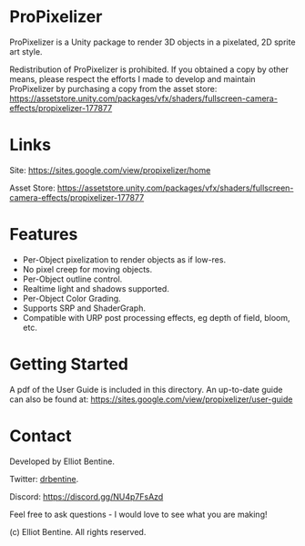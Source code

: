 # ProPixelizer

ProPixelizer is a Unity package to render 3D objects in a pixelated, 2D sprite art style.

Redistribution of ProPixelizer is prohibited. If you obtained a copy by other means, please respect the efforts I made to develop and maintain ProPixelizer by purchasing a copy from the asset store:
https://assetstore.unity.com/packages/vfx/shaders/fullscreen-camera-effects/propixelizer-177877

# Links

Site: https://sites.google.com/view/propixelizer/home

Asset Store: https://assetstore.unity.com/packages/vfx/shaders/fullscreen-camera-effects/propixelizer-177877

# Features

* Per-Object pixelization to render objects as if low-res.
* No pixel creep for moving objects.
* Per-Object outline control.
* Realtime light and shadows supported.
* Per-Object Color Grading.
* Supports SRP and ShaderGraph.
* Compatible with URP post processing effects, eg depth of field, bloom, etc.

# Getting Started

A pdf of the User Guide is included in this directory. An up-to-date guide can also be found at: https://sites.google.com/view/propixelizer/user-guide

# Contact

Developed by Elliot Bentine. 

Twitter: [drbentine](https://twitter.com/drbentine).

Discord: https://discord.gg/NU4p7FsAzd

Feel free to ask questions - I would love to see what you are making!

(c) Elliot Bentine. All rights reserved.

